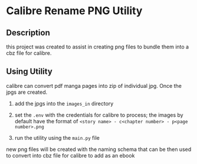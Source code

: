 # Calibre Rename PNG Utility

## Description

this project was created to assist in creating png files to bundle them into a cbz file for calibre.

## Using Utility

calibre can convert pdf manga pages into zip of individual jpg. Once the jpgs are created.

1. add the jpgs into the `images_in` directory
2. set the `.env` with the credentials for calibre to process; the images by default have the format of `<story name> - c<chapter number> - p<page number>.png`

3. run the utility using the `main.py` file

new png files will be created with the naming schema that can be then used to convert into cbz file for calibre to add as an ebook
